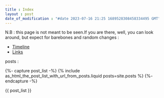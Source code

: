 ```yaml
---
title : Index
layout : post
date_of_modification : "#date 2023-07-16 21:25 1689528308458334495 GMT"
---
```



N.B : this page is not meant to be seen.If you are there, well, you can look around, but expect for barebones and random changes :

- [Timeline](https://jeremyvlegros.github.io/website/timeline.html)
- [Links](https://jeremyvlegros.github.io/website/links)

posts :

{%- capture post_list -%}
{% include as_html_the_post_list_with_url_from_posts.liquid posts=site.posts %}
{%- endcapture -%}

{{ post_list }}


